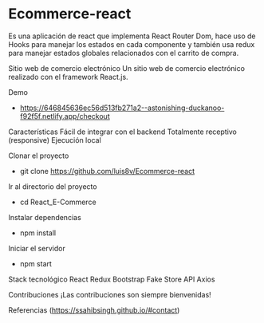 # Ecommerce-react
Es una aplicación de react que implementa React Router Dom, hace uso de Hooks para manejar los estados en cada componente y también usa redux para manejar estados globales relacionados con el carrito de compra. 

Sitio web de comercio electrónico
Un sitio web de comercio electrónico realizado con el framework React.js.

Demo
- https://646845636ec56d513fb271a2--astonishing-duckanoo-f92f5f.netlify.app/checkout

Características
Fácil de integrar con el backend
Totalmente receptivo (responsive)
Ejecución local

Clonar el proyecto
- git clone https://github.com/luis8v/Ecommerce-react

Ir al directorio del proyecto
- cd React_E-Commerce

Instalar dependencias
- npm install

Iniciar el servidor
- npm start

Stack tecnológico
React
Redux
Bootstrap
Fake Store API
Axios

Contribuciones 
¡Las contribuciones son siempre bienvenidas!

Referencias
(https://ssahibsingh.github.io/#contact)
